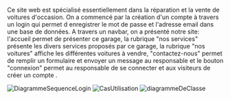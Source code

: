 Ce site web est spécialisé essentiellement dans la réparation et la vente de voitures d'occasion. On a commencé par la création d'un compte à travers un login qui permet d enregistrer le mot de passe et l'adresse email dans une base de données. A travers un navbar, on a présenté notre site: l'accueil permet de présenter ce garage, la rubrique "nos services" présente les divers services proposés par ce garage, la rubrique "nos voitures" affiche les différentes voitures à vendre, "contactez-nous" permet de remplir un formulaire et envoyer un message au responsable et le bouton "connexion" permet au responsable de se connecter et aux visiteurs de créer un compte .

![DiagrammeSequenceLogin](https://github.com/MounaMokhtar/MounaNewProject/assets/148330727/cd4b2b09-8fc4-45ce-882a-aaf9eabffdde)
![CasUtilisation](https://github.com/MounaMokhtar/MounaNewProject/assets/148330727/fbf2f40a-ec55-4709-aa25-0ea8b261f1ff)
![diagrammeDeClasse](https://github.com/MounaMokhtar/MounaNewProject/assets/148330727/bb8f5ab7-8d4d-43af-8921-7ddf6f888960)

